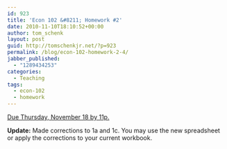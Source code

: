 ```yaml
---
id: 923
title: 'Econ 102 &#8211; Homework #2'
date: 2010-11-10T18:10:52+00:00
author: tom_schenk
layout: post
guid: http://tomschenkjr.net/?p=923
permalink: /blog/econ-102-homework-2-4/
jabber_published:
  - "1289434253"
categories:
  - Teaching
tags:
  - econ-102
  - homework
---
```

<a href="http://dl.dropbox.com/u/8786139/Econ%20102/HW%202-Econ102-Fall2010.xlsx">Due Thursday, November 18 by 11p.</a>

<strong>Update:</strong> Made corrections to 1a and 1c. You may use the new spreadsheet or apply the corrections to your current workbook.